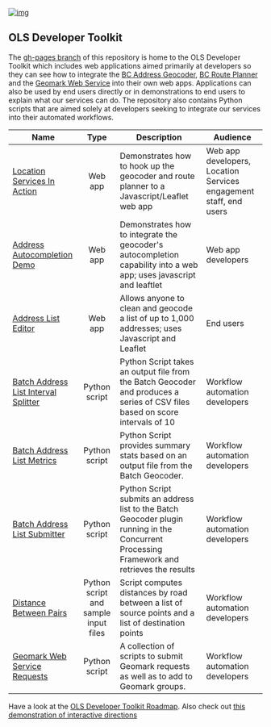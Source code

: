 [![img](https://img.shields.io/badge/Lifecycle-Stable-97ca00)](https://github.com/bcgov/repomountie/blob/master/doc/lifecycle-badges.md)

## OLS Developer Toolkit

The [gh-pages branch](https://github.com/bcgov/ols-devkit/tree/gh-pages) of this repository is home to the OLS Developer Toolkit which includes web applications aimed primarily at developers so they can see how to integrate the [BC Address Geocoder](https://www2.gov.bc.ca/gov/content?id=118DD57CD9674D57BDBD511C2E78DC0D), [BC Route Planner](https://www2.gov.bc.ca/gov/content?id=9D99E684CCD042CD88FADC51E079B4B5) and the [Geomark Web Service](https://www2.gov.bc.ca/gov/content?id=F6BAF45131954020BCFD2EBCC456F084) into their own web apps. Applications can also be used by end users directly or in demonstrations to end users to explain what our services can do. The repository also contains Python scripts that are aimed solely at developers seeking to integrate our services into their automated workflows.

|Name|Type|Description|Audience
|----|:----:|----|----|
[Location Services In Action](https://bcgov.github.io/ols-devkit/ols-demo/index.html)|Web app|Demonstrates how to hook up the geocoder and route planner to a Javascript/Leaflet web app|Web app developers, Location Services engagement staff, end users|
[Address Autocompletion Demo](https://bcgov.github.io/ols-devkit/examples/address_autocomplete.html)|Web app|Demonstrates how to integrate the geocoder's autocompletion capability into a web app; uses javascript and leaftlet|Web app developers
[Address List Editor](https://bcgov.github.io/ols-devkit/ale/)|Web app|Allows anyone to clean and geocode a list of up to 1,000 addresses; uses Javascript and Leaflet|End users
[Batch Address List Interval Splitter](https://github.com/bcgov/ols-devkit/tree/gh-pages/ali)|Python script|Python Script takes an output file from the Batch Geocoder and produces a series of CSV files based on score intervals of 10 | Workflow automation developers|
[Batch Address List Metrics](https://github.com/bcgov/ols-devkit/tree/gh-pages/alm)|Python script|Python Script provides summary stats based on an output file from the Batch Geocoder.| Workflow automation developers|
[Batch Address List Submitter](https://github.com/bcgov/ols-devkit/tree/gh-pages/als)|Python script|Python Script submits an address list to the Batch Geocoder plugin running in the Concurrent Processing Framework and retrieves the results| Workflow automation developers|
[Distance Between Pairs](https://github.com/bcgov/ols-devkit/tree/gh-pages/bps)|Python script and sample input files| Script computes distances by road between a list of source points and a list of destination points|Workflow automation developers|
[Geomark Web Service Requests](https://github.com/BK01/ols-devkit/tree/gh-pages/geomark/scripts)|Python script| A collection of scripts to submit Geomark requests as well as to add to Geomark groups.|Workflow automation developers|


Have a look at the [OLS Developer Toolkit Roadmap](https://github.com/bcgov/ols-devkit/blob/gh-pages/ols-devkit-roadmap.md).
Also check out [this demonstration of interactive directions](https://github.com/bcgov/ols-devkit/blob/gh-pages/interactive-directions.md)
